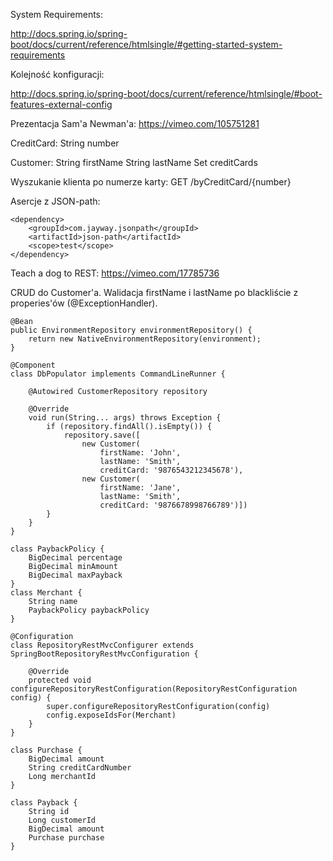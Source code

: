 System Requirements:

http://docs.spring.io/spring-boot/docs/current/reference/htmlsingle/#getting-started-system-requirements

Kolejność konfiguracji:

http://docs.spring.io/spring-boot/docs/current/reference/htmlsingle/#boot-features-external-config

Prezentacja Sam'a Newman'a:
https://vimeo.com/105751281


CreditCard:
 String number

Customer:
 String firstName
 String lastName
 Set<CreditCard> creditCards

Wyszukanie klienta po numerze karty:
GET /byCreditCard/{number}


Asercje z JSON-path:

```
<dependency>
    <groupId>com.jayway.jsonpath</groupId>
    <artifactId>json-path</artifactId>
    <scope>test</scope>
</dependency>
```

Teach a dog to REST:
https://vimeo.com/17785736


CRUD do Customer'a.
Walidacja firstName i lastName po blackliście z properies'ów (@ExceptionHandler).


```
@Bean
public EnvironmentRepository environmentRepository() {
	return new NativeEnvironmentRepository(environment);
}
```


```
@Component
class DbPopulator implements CommandLineRunner {

    @Autowired CustomerRepository repository

    @Override
    void run(String... args) throws Exception {
        if (repository.findAll().isEmpty()) {
            repository.save([
                new Customer(
                    firstName: 'John',
                    lastName: 'Smith',
                    creditCard: '9876543212345678'),
                new Customer(
                    firstName: 'Jane',
                    lastName: 'Smith',
                    creditCard: '9876678998766789')])
        }
    }
}
```


```
class PaybackPolicy {
	BigDecimal percentage
    BigDecimal minAmount
    BigDecimal maxPayback
}
class Merchant {
	String name
	PaybackPolicy paybackPolicy
}
```


```
@Configuration
class RepositoryRestMvcConfigurer extends SpringBootRepositoryRestMvcConfiguration {

    @Override
    protected void configureRepositoryRestConfiguration(RepositoryRestConfiguration config) {
        super.configureRepositoryRestConfiguration(config)
        config.exposeIdsFor(Merchant)
    }
}
```



```
class Purchase {
    BigDecimal amount
    String creditCardNumber
    Long merchantId
}

class Payback {
	String id
	Long customerId
	BigDecimal amount
	Purchase purchase
}
```

